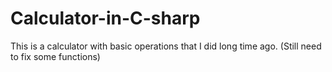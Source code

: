 # Calculator-in-C-sharp
This is a calculator with basic operations that I did long time ago. (Still need to fix some functions)
